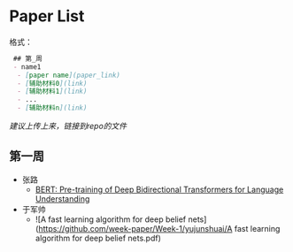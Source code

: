 # Paper List
格式：
```markdown
 ## 第_周
 - name1 
  - [paper name](paper_link)  
  - [辅助材料0](link)
  - [辅助材料1](link)
  - ...
  - [辅助材料n](link)

```
*建议上传上来，链接到repo的文件*

## 第一周
- 张路
  - [BERT: Pre-training of Deep Bidirectional Transformers for Language Understanding](https://arxiv.org/pdf/1810.04805.pdf)
- 于军帅
  - ![A fast learning algorithm for deep belief nets](https://github.com/week-paper/Week-1/yujunshuai/A fast learning algorithm for deep belief nets.pdf)